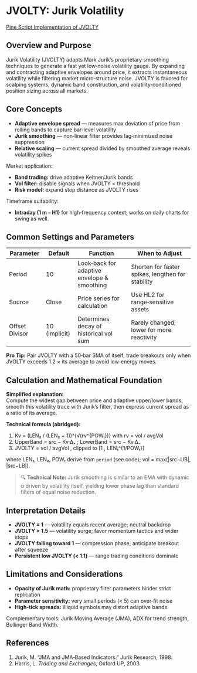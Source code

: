 # JVOLTY: Jurik Volatility

[Pine Script Implementation of JVOLTY](https://github.com/mihakralj/pinescript/blob/main/indicators/volatility/jvolty.pine)

## Overview and Purpose

Jurik Volatility (JVOLTY) adapts Mark Jurik’s proprietary smoothing techniques to generate a fast yet low‑noise volatility gauge. By expanding and contracting adaptive envelopes around price, it extracts instantaneous volatility while filtering market micro‑structure noise. JVOLTY is favored for scalping systems, dynamic band construction, and volatility‑conditioned position sizing across all markets.

## Core Concepts

* **Adaptive envelope spread** — measures max deviation of price from rolling bands to capture bar‑level volatility  
* **Jurik smoothing** — non‑linear filter provides lag‑minimized noise suppression  
* **Relative scaling** — current spread divided by smoothed average reveals volatility spikes

Market application:  
* **Band trading:** drive adaptive Keltner/Jurik bands  
* **Vol filter:** disable signals when JVOLTY < threshold  
* **Risk model:** expand stop distance as JVOLTY rises

Timeframe suitability:  
* **Intraday (1 m – H1)** for high‑frequency context; works on daily charts for swing as well.

## Common Settings and Parameters

| Parameter | Default | Function | When to Adjust |
|-----------|---------|----------|---------------|
| Period | 10 | Look‑back for adaptive envelope & smoothing | Shorten for faster spikes, lengthen for stability |
| Source | Close | Price series for calculation | Use HL2 for range‑sensitive assets |
| Offset Divisor | 10 (implicit) | Determines decay of historical vol sum | Rarely changed; lower for more reactivity |

**Pro Tip:** Pair JVOLTY with a 50‑bar SMA of itself; trade breakouts only when JVOLTY exceeds 1.2 × its average to avoid low‑energy moves.

## Calculation and Mathematical Foundation

**Simplified explanation:**  
Compute the widest gap between price and adaptive upper/lower bands, smooth this volatility trace with Jurik’s filter, then express current spread as a ratio of its average.

**Technical formula (abridged):**

1. Kv = (LEN₂ / (LEN₂ + 1))^{√(rv^{POW₁})} with rv = vol / avgVol  
2. UpperBand = src − Kv·Δ₊ ; LowerBand = src − Kv·Δ₋  
3. JVOLTY = vol / avgVol , clipped to [1 , LEN₁^{1/POW₁}]

where LEN₁, LEN₂, POW₁ derive from `period` (see code); vol = max(|src−UB|, |src−LB|).

> 🔍 **Technical Note:** Jurik smoothing is similar to an EMA with dynamic α driven by volatility itself, yielding lower phase lag than standard filters of equal noise reduction.

## Interpretation Details

* **JVOLTY = 1** — volatility equals recent average; neutral backdrop  
* **JVOLTY > 1.5** — volatility surge; favor momentum tactics and wider stops  
* **JVOLTY falling toward 1** — compression phase; anticipate breakout after squeeze  
* **Persistent low JVOLTY (< 1.1)** — range trading conditions dominate

## Limitations and Considerations

* **Opacity of Jurik math:** proprietary filter parameters hinder strict replication  
* **Parameter sensitivity:** very small periods (< 5) can over‑fit noise  
* **High‑tick spreads:** illiquid symbols may distort adaptive bands

Complementary tools: Jurik Moving Average (JMA), ADX for trend strength, Bollinger Band Width.

## References

1. Jurik, M. “JMA and JMA‑Based Indicators.” Jurik Research, 1998.  
2. Harris, L. *Trading and Exchanges*, Oxford UP, 2003.
